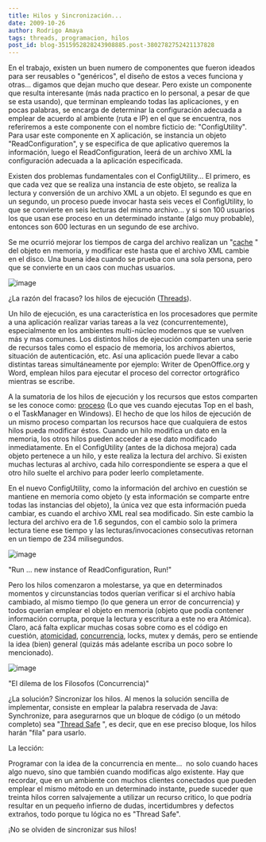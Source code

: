 ```yaml
---
title: Hilos y Sincronización...
date: 2009-10-26
author: Rodrigo Amaya
tags: threads, programacion, hilos
post_id: blog-3515952828243908885.post-3802782752421137828
---
```


En el trabajo, existen un buen numero de componentes que fueron ideados para ser reusables o "genéricos", el diseño de estos a veces funciona y otras... digamos que dejan mucho que desear. Pero existe un componente que resulta interesante (más nada practico en lo personal, a pesar de que se esta usando), que terminan empleando todas las aplicaciones, y en pocas palabras, se encarga de determinar la configuración adecuada a emplear de acuerdo al ambiente (ruta e IP) en el que se encuentra, nos referiremos a este componente con el nombre ficticio de: "ConfigUtility". Para usar este componente en X aplicación, se instancia un objeto "ReadConfiguration", y se especifica de que aplicativo queremos la información, luego el ReadConfiguration, leerá de un archivo XML la configuración adecuada a la aplicación especificada.

Existen dos problemas fundamentales con el ConfigUtility... El primero, es que cada vez que se realiza una instancia de este objeto, se realiza la lectura y conversión de un archivo XML a un objeto. El segundo es que en un segundo, un proceso puede invocar hasta seis veces el ConfigUtility, lo que se convierte en seis lecturas del mismo archivo... y si son 100 usuarios los que usan ese proceso en un determinado instante (algo muy probable), entonces son 600 lecturas en un segundo de ese archivo.

Se me ocurrió mejorar los tiempos de carga del archivo realizan un "[cache](https://en.wikipedia.org/wiki/Cache)
" del objeto en memoria, y modificar este hasta que el archivo XML cambie en el disco. Una buena idea cuando se prueba con una sola persona, pero que se convierte en un caos con muchas usuarios.

![image](https://1.bp.blogspot.com/_ayvorITawE4/SuUNCTHQvmI/AAAAAAAACNE/C-X8UEXltno/s320/threads.jpg)    

¿La razón del fracaso? los hilos de ejecución ([Threads](https://www.javaworld.com/javaworld/jw-04-1996/jw-04-threads.html)).

Un hilo de ejecución, es una característica en los procesadores que permite a una aplicación realizar varias tareas a la vez (concurrentemente), especialmente en los ambientes multi-núcleo modernos que se vuelven más y mas comunes. Los distintos hilos de ejecución comparten una serie de recursos tales como el espacio de memoria, los archivos abiertos, situación de autenticación, etc. Así una aplicación puede llevar a cabo distintas tareas simultáneamente por ejemplo: Writer de OpenOffice.org y Word, emplean hilos para ejecutar el proceso del corrector ortográfico mientras se escribe.

A la sumatoria de los hilos de ejecución y los recursos que estos comparten se les conoce como: [proceso](https://en.wikipedia.org/wiki/Process_%28computing%29) (Lo que ves cuando ejecutas Top en el bash, o el TaskManager en Windows). El hecho de que los hilos de ejecución de un mismo proceso compartan los recursos hace que cualquiera de estos hilos pueda modificar éstos. Cuando un hilo modifica un dato en la memoria, los otros hilos pueden acceder a ese dato modificado inmediatamente. En el ConfigUtility (antes de la dichosa mejora) cada objeto pertenece a un hilo, y este realiza la lectura del archivo. Si existen muchas lecturas al archivo, cada hilo correspondiente se espera a que el otro hilo suelte el archivo para poder leerlo completamente.

En el nuevo ConfigUtility, como la información del archivo en cuestión se mantiene en memoria como objeto (y esta información se comparte entre todas las instancias del objeto), la única vez que esta información pueda cambiar, es cuando el archivo XML real sea modificado. Sin este cambio la lectura del archivo era de 1.6 segundos, con el cambio solo la primera lectura tiene ese tiempo y las lecturas/invocaciones consecutivas retornan en un tiempo de 234 milisegundos.

![image](https://2.bp.blogspot.com/_ayvorITawE4/SuUN2fwNJOI/AAAAAAAACNU/aubU9HuHolA/s320/runforrestrun.jpg)    

"Run ... new instance of ReadConfiguration, Run!"

Pero los hilos comenzaron a molestarse, ya que en determinados momentos y circunstancias todos querían verificar si el archivo había cambiado, al mismo tiempo (lo que genera un error de concurrencia) y todos querían emplear el objeto en memoria (objeto que podía contener información corrupta, porque la lectura y escritura a este no era Atómica). Claro, acá falta explicar muchas cosas sobre como es el código en cuestión, [atomicidad](https://es.wikipedia.org/wiki/Atomicidad), [concurrencia](https://en.wikipedia.org/wiki/Concurrency_%28computer_science%29), locks, mutex y demás, pero se entiende la idea (bien) general (quizás más adelante escriba un poco sobre lo mencionado).

![image](https://2.bp.blogspot.com/_ayvorITawE4/SuUNGQUN_BI/AAAAAAAACNM/Dgem8LKcuqs/s320/578px-Dining_philosophers.png)    

"El dilema de los Filosofos
(Concurrencia)"

¿La solución? Sincronizar los hilos. Al menos la solución sencilla de implementar, consiste en emplear la palabra reservada de Java: Synchronize, para asegurarnos que un bloque de código (o un método completo) sea "[Thread Safe](https://en.wikipedia.org/wiki/Thread_Safe)
", es decir, que en ese preciso bloque, los hilos harán "fila" para usarlo.

La lección:

Programar con la idea de la concurrencia en mente...  no solo cuando haces algo nuevo, sino que también cuando modificas algo existente. Hay que recordar, que en un ambiente con muchos clientes conectados que pueden emplear el mismo método en un determinado instante, puede suceder que treinta hilos corren salvajemente a utilizar un recurso critico, lo que podría resultar en un pequeño infierno de dudas, incertidumbres y defectos extraños, todo porque tu lógica no es "Thread Safe".

¡No se olviden de sincronizar sus hilos!